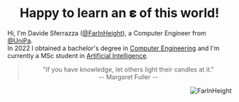 <h1 align="center"> Happy to learn an 𝛆 of this world! </h1>

Hi, I'm Davide Sferrazza ([@FarInHeight](https://github.com/FarInHeight/)), a Computer Engineer from [@UniPa](https://www.unipa.it/). <br>
In 2022 I obtained a bachelor's degree in [Computer Engineering](https://offertaformativa.unipa.it/offweb/public/corso/visualizzaCurriculum.seam?cid=19060&oidCurriculum=18418) and I'm currently a MSc student in [Artificial Intelligence](https://offertaformativa.unipa.it/offweb/public/corso/visualizzaCurriculum.seam?oidCurriculum=21386). <br>


> <div align="center"> "If you have knowledge, let others light their candles at it." <br> -- Margaret Fuller --</div>

<div align="right"> <img src="https://komarev.com/ghpvc/?username=FarInHeight&style=flat-square&color=brightgreen" alt="FarInHeight" /> </div>
